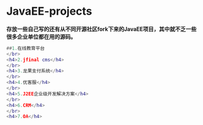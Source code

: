 # JavaEE-projects

**存放一些自己写的还有从不同开源社区fork下来的JavaEE项目，其中就不乏一些很多企业单位都在用的源码。**
```lua
##1.在线教育平台
</br>
<h4>2.jfinal cms</h4>
</br>
<h4>3.龙果支付系统</h4>
</br>
<h4>4.优客服</h4>
</br>
<h4>5.J2EE企业级开发解决方案</h4>
</br>
<h4>6.CRM</h4>
</br>
<h4>7.OA</h4>
```
